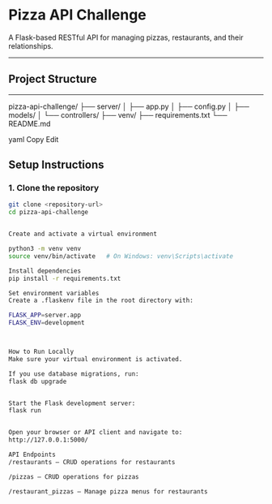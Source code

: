 # Pizza API Challenge

A Flask-based RESTful API for managing pizzas, restaurants, and their relationships.

---

## Project Structure


---

pizza-api-challenge/
├── server/
│ ├── app.py
│ ├── config.py
│ ├── models/
│ └── controllers/
├── venv/
├── requirements.txt
└── README.md

yaml
Copy
Edit


## Setup Instructions

### 1. Clone the repository

```bash
git clone <repository-url>
cd pizza-api-challenge


Create and activate a virtual environment

python3 -m venv venv
source venv/bin/activate   # On Windows: venv\Scripts\activate

Install dependencies
pip install -r requirements.txt

Set environment variables
Create a .flaskenv file in the root directory with:

FLASK_APP=server.app
FLASK_ENV=development



How to Run Locally
Make sure your virtual environment is activated.

If you use database migrations, run:
flask db upgrade


Start the Flask development server:
flask run


Open your browser or API client and navigate to:
http://127.0.0.1:5000/

API Endpoints
/restaurants — CRUD operations for restaurants

/pizzas — CRUD operations for pizzas

/restaurant_pizzas — Manage pizza menus for restaurants


